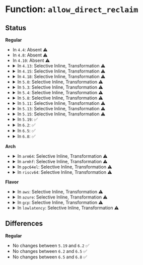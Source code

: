 # Function: <code>allow_direct_reclaim</code>

## Status
<b>Regular</b>
<ul>
<li>
In <code>4.4</code>: Absent ⚠️
</li>
<li>
In <code>4.8</code>: Absent ⚠️
</li>
<li>
In <code>4.10</code>: Absent ⚠️
</li>
<li>
<details>
<summary>In <code>4.13</code>: Selective Inline, Transformation ⚠️</summary>

**Collision:** Unique Static

**Inline:** Selective

**Transformation:** True

**Instances:**

```
In mm/vmscan.c (ffffffff811d5906)
Location: mm/vmscan.c:2885
Inline: True
Inline callers:
  - mm/vmscan.c:kswapd
  - mm/vmscan.c:throttle_direct_reclaim
  - mm/vmscan.c:throttle_direct_reclaim
  - mm/vmscan.c:throttle_direct_reclaim
  - mm/vmscan.c:throttle_direct_reclaim
  - mm/vmscan.c:throttle_direct_reclaim
Direct callers:
  - mm/vmscan.c:kswapd
  - mm/vmscan.c:throttle_direct_reclaim
  - mm/vmscan.c:throttle_direct_reclaim
  - mm/vmscan.c:throttle_direct_reclaim
  - mm/vmscan.c:throttle_direct_reclaim
  - mm/vmscan.c:throttle_direct_reclaim
```
**Symbols:**

```
ffffffff811d10c0-ffffffff811d1194: allow_direct_reclaim.part.55 (STB_LOCAL)
```
</details>
</li>
<li>
<details>
<summary>In <code>4.15</code>: Selective Inline, Transformation ⚠️</summary>

**Collision:** Unique Static

**Inline:** Selective

**Transformation:** True

**Instances:**

```
In mm/vmscan.c (ffffffff811eae2f)
Location: mm/vmscan.c:2909
Inline: True
Inline callers:
  - mm/vmscan.c:kswapd
  - mm/vmscan.c:throttle_direct_reclaim
  - mm/vmscan.c:throttle_direct_reclaim
  - mm/vmscan.c:throttle_direct_reclaim
  - mm/vmscan.c:throttle_direct_reclaim
  - mm/vmscan.c:throttle_direct_reclaim
Direct callers:
  - mm/vmscan.c:kswapd
  - mm/vmscan.c:throttle_direct_reclaim
  - mm/vmscan.c:throttle_direct_reclaim
  - mm/vmscan.c:throttle_direct_reclaim
  - mm/vmscan.c:throttle_direct_reclaim
  - mm/vmscan.c:throttle_direct_reclaim
```
**Symbols:**

```
ffffffff811e6590-ffffffff811e6664: allow_direct_reclaim.part.58 (STB_LOCAL)
```
</details>
</li>
<li>
<details>
<summary>In <code>4.18</code>: Selective Inline, Transformation ⚠️</summary>

**Collision:** Unique Static

**Inline:** Selective

**Transformation:** True

**Instances:**

```
In mm/vmscan.c (ffffffff8120c55f)
Location: mm/vmscan.c:2918
Inline: True
Inline callers:
  - mm/vmscan.c:balance_pgdat
  - mm/vmscan.c:throttle_direct_reclaim
  - mm/vmscan.c:throttle_direct_reclaim
  - mm/vmscan.c:throttle_direct_reclaim
  - mm/vmscan.c:throttle_direct_reclaim
  - mm/vmscan.c:throttle_direct_reclaim
Direct callers:
  - mm/vmscan.c:balance_pgdat
  - mm/vmscan.c:throttle_direct_reclaim
  - mm/vmscan.c:throttle_direct_reclaim
  - mm/vmscan.c:throttle_direct_reclaim
  - mm/vmscan.c:throttle_direct_reclaim
  - mm/vmscan.c:throttle_direct_reclaim
```
**Symbols:**

```
ffffffff81207b50-ffffffff81207c24: allow_direct_reclaim.part.52 (STB_LOCAL)
```
</details>
</li>
<li>
<details>
<summary>In <code>5.0</code>: Selective Inline, Transformation ⚠️</summary>

**Collision:** Unique Static

**Inline:** Selective

**Transformation:** True

**Instances:**

```
In mm/vmscan.c (ffffffff8121f2ef)
Location: mm/vmscan.c:3085
Inline: True
Inline callers:
  - mm/vmscan.c:balance_pgdat
  - mm/vmscan.c:throttle_direct_reclaim
  - mm/vmscan.c:throttle_direct_reclaim
  - mm/vmscan.c:throttle_direct_reclaim
  - mm/vmscan.c:throttle_direct_reclaim
  - mm/vmscan.c:throttle_direct_reclaim
Direct callers:
  - mm/vmscan.c:balance_pgdat
  - mm/vmscan.c:throttle_direct_reclaim
  - mm/vmscan.c:throttle_direct_reclaim
  - mm/vmscan.c:throttle_direct_reclaim
  - mm/vmscan.c:throttle_direct_reclaim
  - mm/vmscan.c:throttle_direct_reclaim
```
**Symbols:**

```
ffffffff8121a6d0-ffffffff8121a7ad: allow_direct_reclaim.part.54 (STB_LOCAL)
```
</details>
</li>
<li>
<details>
<summary>In <code>5.3</code>: Selective Inline, Transformation ⚠️</summary>

**Collision:** Unique Static

**Inline:** Selective

**Transformation:** True

**Instances:**

```
In mm/vmscan.c (ffffffff8122eac8)
Location: mm/vmscan.c:3046
Inline: True
Inline callers:
  - mm/vmscan.c:balance_pgdat
  - mm/vmscan.c:throttle_direct_reclaim
  - mm/vmscan.c:throttle_direct_reclaim
  - mm/vmscan.c:throttle_direct_reclaim
  - mm/vmscan.c:throttle_direct_reclaim
  - mm/vmscan.c:throttle_direct_reclaim
Direct callers:
  - mm/vmscan.c:balance_pgdat
  - mm/vmscan.c:throttle_direct_reclaim
  - mm/vmscan.c:throttle_direct_reclaim
  - mm/vmscan.c:throttle_direct_reclaim
  - mm/vmscan.c:throttle_direct_reclaim
  - mm/vmscan.c:throttle_direct_reclaim
```
**Symbols:**

```
ffffffff81229f20-ffffffff81229ffd: allow_direct_reclaim.part.0 (STB_LOCAL)
```
</details>
</li>
<li>
<details>
<summary>In <code>5.4</code>: Selective Inline, Transformation ⚠️</summary>

**Collision:** Unique Static

**Inline:** Selective

**Transformation:** True

**Instances:**

```
In mm/vmscan.c (ffffffff8123cc58)
Location: mm/vmscan.c:3132
Inline: True
Inline callers:
  - mm/vmscan.c:balance_pgdat
  - mm/vmscan.c:throttle_direct_reclaim
  - mm/vmscan.c:throttle_direct_reclaim
  - mm/vmscan.c:throttle_direct_reclaim
  - mm/vmscan.c:throttle_direct_reclaim
  - mm/vmscan.c:throttle_direct_reclaim
Direct callers:
  - mm/vmscan.c:balance_pgdat
  - mm/vmscan.c:throttle_direct_reclaim
  - mm/vmscan.c:throttle_direct_reclaim
  - mm/vmscan.c:throttle_direct_reclaim
  - mm/vmscan.c:throttle_direct_reclaim
  - mm/vmscan.c:throttle_direct_reclaim
```
**Symbols:**

```
ffffffff81237da0-ffffffff81237e7d: allow_direct_reclaim.part.0 (STB_LOCAL)
```
</details>
</li>
<li>
<details>
<summary>In <code>5.8</code>: Selective Inline, Transformation ⚠️</summary>

**Collision:** Unique Static

**Inline:** Selective

**Transformation:** True

**Instances:**

```
In mm/vmscan.c (ffffffff81269a1d)
Location: mm/vmscan.c:3105
Inline: True
Inline callers:
  - mm/vmscan.c:balance_pgdat
  - mm/vmscan.c:throttle_direct_reclaim
  - mm/vmscan.c:throttle_direct_reclaim
  - mm/vmscan.c:throttle_direct_reclaim
  - mm/vmscan.c:throttle_direct_reclaim
  - mm/vmscan.c:throttle_direct_reclaim
Direct callers:
  - mm/vmscan.c:balance_pgdat
  - mm/vmscan.c:throttle_direct_reclaim
  - mm/vmscan.c:throttle_direct_reclaim
  - mm/vmscan.c:throttle_direct_reclaim
  - mm/vmscan.c:throttle_direct_reclaim
  - mm/vmscan.c:throttle_direct_reclaim
```
**Symbols:**

```
ffffffff81266dd0-ffffffff81266ead: allow_direct_reclaim.part.0 (STB_LOCAL)
```
</details>
</li>
<li>
<details>
<summary>In <code>5.11</code>: Selective Inline, Transformation ⚠️</summary>

**Collision:** Unique Static

**Inline:** Selective

**Transformation:** True

**Instances:**

```
In mm/vmscan.c (ffffffff8127450d)
Location: mm/vmscan.c:3109
Inline: True
Inline callers:
  - mm/vmscan.c:balance_pgdat
  - mm/vmscan.c:throttle_direct_reclaim
  - mm/vmscan.c:throttle_direct_reclaim
  - mm/vmscan.c:throttle_direct_reclaim
  - mm/vmscan.c:throttle_direct_reclaim
  - mm/vmscan.c:throttle_direct_reclaim
Direct callers:
  - mm/vmscan.c:balance_pgdat
  - mm/vmscan.c:throttle_direct_reclaim
  - mm/vmscan.c:throttle_direct_reclaim
  - mm/vmscan.c:throttle_direct_reclaim
  - mm/vmscan.c:throttle_direct_reclaim
  - mm/vmscan.c:throttle_direct_reclaim
```
**Symbols:**

```
ffffffff81271820-ffffffff812718fd: allow_direct_reclaim.part.0 (STB_LOCAL)
```
</details>
</li>
<li>
<details>
<summary>In <code>5.13</code>: Selective Inline, Transformation ⚠️</summary>

**Collision:** Unique Static

**Inline:** Selective

**Transformation:** True

**Instances:**

```
In mm/vmscan.c (ffffffff812797e0)
Location: mm/vmscan.c:3307
Inline: True
Inline callers:
  - mm/vmscan.c:balance_pgdat
  - mm/vmscan.c:throttle_direct_reclaim
  - mm/vmscan.c:throttle_direct_reclaim
  - mm/vmscan.c:throttle_direct_reclaim
  - mm/vmscan.c:throttle_direct_reclaim
  - mm/vmscan.c:throttle_direct_reclaim
Direct callers:
  - mm/vmscan.c:balance_pgdat
  - mm/vmscan.c:throttle_direct_reclaim
  - mm/vmscan.c:throttle_direct_reclaim
  - mm/vmscan.c:throttle_direct_reclaim
  - mm/vmscan.c:throttle_direct_reclaim
  - mm/vmscan.c:throttle_direct_reclaim
```
**Symbols:**

```
ffffffff81276b10-ffffffff81276bea: allow_direct_reclaim.part.0 (STB_LOCAL)
```
</details>
</li>
<li>
<details>
<summary>In <code>5.15</code>: Selective Inline, Transformation ⚠️</summary>

**Collision:** Unique Static

**Inline:** Selective

**Transformation:** True

**Instances:**

```
In mm/vmscan.c (ffffffff812b7647)
Location: mm/vmscan.c:3468
Inline: True
Inline callers:
  - mm/vmscan.c:balance_pgdat
  - mm/vmscan.c:throttle_direct_reclaim
  - mm/vmscan.c:throttle_direct_reclaim
  - mm/vmscan.c:throttle_direct_reclaim
  - mm/vmscan.c:throttle_direct_reclaim
  - mm/vmscan.c:throttle_direct_reclaim
Direct callers:
  - mm/vmscan.c:balance_pgdat
  - mm/vmscan.c:throttle_direct_reclaim
  - mm/vmscan.c:throttle_direct_reclaim
  - mm/vmscan.c:throttle_direct_reclaim
  - mm/vmscan.c:throttle_direct_reclaim
  - mm/vmscan.c:throttle_direct_reclaim
```
**Symbols:**

```
ffffffff812b4420-ffffffff812b4517: allow_direct_reclaim.part.0 (STB_LOCAL)
```
</details>
</li>
<li>
<details>
<summary>In <code>5.19</code>: ✅</summary>

```c
bool allow_direct_reclaim(pg_data_t *pgdat);
```

**Collision:** Unique Static

**Inline:** No

**Transformation:** False

**Instances:**

```
In mm/vmscan.c (ffffffff813103d0)
Location: mm/vmscan.c:3611
Inline: False
Direct callers:
  - mm/vmscan.c:balance_pgdat
  - mm/vmscan.c:throttle_direct_reclaim
  - mm/vmscan.c:throttle_direct_reclaim
  - mm/vmscan.c:throttle_direct_reclaim
  - mm/vmscan.c:throttle_direct_reclaim
  - mm/vmscan.c:throttle_direct_reclaim
```
**Symbols:**

```
ffffffff813103d0-ffffffff813104e8: allow_direct_reclaim (STB_LOCAL)
```
</details>
</li>
<li>
<details>
<summary>In <code>6.2</code>: ✅</summary>

```c
bool allow_direct_reclaim(pg_data_t *pgdat);
```

**Collision:** Unique Static

**Inline:** No

**Transformation:** False

**Instances:**

```
In mm/vmscan.c (ffffffff81383a30)
Location: mm/vmscan.c:6547
Inline: False
Direct callers:
  - mm/vmscan.c:balance_pgdat
  - mm/vmscan.c:throttle_direct_reclaim
  - mm/vmscan.c:throttle_direct_reclaim
  - mm/vmscan.c:throttle_direct_reclaim
  - mm/vmscan.c:throttle_direct_reclaim
  - mm/vmscan.c:throttle_direct_reclaim
```
**Symbols:**

```
ffffffff81383a30-ffffffff81383b48: allow_direct_reclaim (STB_LOCAL)
```
</details>
</li>
<li>
<details>
<summary>In <code>6.5</code>: ✅</summary>

```c
bool allow_direct_reclaim(pg_data_t *pgdat);
```

**Collision:** Unique Static

**Inline:** No

**Transformation:** False

**Instances:**

```
In mm/vmscan.c (ffffffff813b5440)
Location: mm/vmscan.c:6910
Inline: False
Direct callers:
  - mm/vmscan.c:balance_pgdat
  - mm/vmscan.c:throttle_direct_reclaim
  - mm/vmscan.c:throttle_direct_reclaim
  - mm/vmscan.c:throttle_direct_reclaim
  - mm/vmscan.c:throttle_direct_reclaim
  - mm/vmscan.c:throttle_direct_reclaim
```
**Symbols:**

```
ffffffff813b5440-ffffffff813b55f9: allow_direct_reclaim (STB_LOCAL)
```
</details>
</li>
<li>
<details>
<summary>In <code>6.8</code>: ✅</summary>

```c
bool allow_direct_reclaim(pg_data_t *pgdat);
```

**Collision:** Unique Static

**Inline:** No

**Transformation:** False

**Instances:**

```
In mm/vmscan.c (ffffffff813de430)
Location: mm/vmscan.c:6277
Inline: False
Direct callers:
  - mm/vmscan.c:balance_pgdat
  - mm/vmscan.c:throttle_direct_reclaim
  - mm/vmscan.c:throttle_direct_reclaim
  - mm/vmscan.c:throttle_direct_reclaim
  - mm/vmscan.c:throttle_direct_reclaim
  - mm/vmscan.c:throttle_direct_reclaim
```
**Symbols:**

```
ffffffff813de430-ffffffff813de5e9: allow_direct_reclaim (STB_LOCAL)
```
</details>
</li>
</ul>
<b>Arch</b>
<ul>
<li>
<details>
<summary>In <code>arm64</code>: Selective Inline, Transformation ⚠️</summary>

**Collision:** Unique Static

**Inline:** Selective

**Transformation:** True

**Instances:**

```
In mm/vmscan.c (ffff8000102cded0)
Location: mm/vmscan.c:3132
Inline: True
Inline callers:
  - mm/vmscan.c:balance_pgdat
  - mm/vmscan.c:throttle_direct_reclaim
  - mm/vmscan.c:throttle_direct_reclaim
  - mm/vmscan.c:throttle_direct_reclaim
  - mm/vmscan.c:throttle_direct_reclaim
  - mm/vmscan.c:throttle_direct_reclaim
Direct callers:
  - mm/vmscan.c:balance_pgdat
  - mm/vmscan.c:throttle_direct_reclaim
  - mm/vmscan.c:throttle_direct_reclaim
  - mm/vmscan.c:throttle_direct_reclaim
  - mm/vmscan.c:throttle_direct_reclaim
  - mm/vmscan.c:throttle_direct_reclaim
```
**Symbols:**

```
ffff8000102c8ad0-ffff8000102c8be8: allow_direct_reclaim.part.0 (STB_LOCAL)
```
</details>
</li>
<li>
<details>
<summary>In <code>armhf</code>: Selective Inline, Transformation ⚠️</summary>

**Collision:** Unique Static

**Inline:** Selective

**Transformation:** True

**Instances:**

```
In mm/vmscan.c (c04f7d88)
Location: mm/vmscan.c:3132
Inline: True
Inline callers:
  - mm/vmscan.c:balance_pgdat
  - mm/vmscan.c:try_to_free_pages
  - mm/vmscan.c:try_to_free_pages
  - mm/vmscan.c:try_to_free_pages
  - mm/vmscan.c:try_to_free_pages
  - mm/vmscan.c:try_to_free_pages
Direct callers:
  - mm/vmscan.c:balance_pgdat
  - mm/vmscan.c:try_to_free_pages
  - mm/vmscan.c:try_to_free_pages
  - mm/vmscan.c:try_to_free_pages
  - mm/vmscan.c:try_to_free_pages
  - mm/vmscan.c:try_to_free_pages
```
**Symbols:**

```
c04f2d64-c04f2dfc: allow_direct_reclaim.part.0 (STB_LOCAL)
```
</details>
</li>
<li>
<details>
<summary>In <code>ppc64el</code>: Selective Inline, Transformation ⚠️</summary>

**Collision:** Unique Static

**Inline:** Selective

**Transformation:** True

**Instances:**

```
In mm/vmscan.c (c00000000038baf8)
Location: mm/vmscan.c:3132
Inline: True
Inline callers:
  - mm/vmscan.c:balance_pgdat
  - mm/vmscan.c:throttle_direct_reclaim
  - mm/vmscan.c:throttle_direct_reclaim
  - mm/vmscan.c:throttle_direct_reclaim
  - mm/vmscan.c:throttle_direct_reclaim
  - mm/vmscan.c:throttle_direct_reclaim
Direct callers:
  - mm/vmscan.c:balance_pgdat
  - mm/vmscan.c:throttle_direct_reclaim
  - mm/vmscan.c:throttle_direct_reclaim
  - mm/vmscan.c:throttle_direct_reclaim
  - mm/vmscan.c:throttle_direct_reclaim
  - mm/vmscan.c:throttle_direct_reclaim
```
**Symbols:**

```
c000000000384cb0-c000000000384dbc: allow_direct_reclaim.part.0 (STB_LOCAL)
```
</details>
</li>
<li>
<details>
<summary>In <code>riscv64</code>: Selective Inline, Transformation ⚠️</summary>

**Collision:** Unique Static

**Inline:** Selective

**Transformation:** True

**Instances:**

```
In mm/vmscan.c (ffffffe0001ec1c0)
Location: mm/vmscan.c:3132
Inline: True
Inline callers:
  - mm/vmscan.c:balance_pgdat
  - mm/vmscan.c:throttle_direct_reclaim
  - mm/vmscan.c:throttle_direct_reclaim
  - mm/vmscan.c:throttle_direct_reclaim
  - mm/vmscan.c:throttle_direct_reclaim
  - mm/vmscan.c:throttle_direct_reclaim
Direct callers:
  - mm/vmscan.c:balance_pgdat
  - mm/vmscan.c:throttle_direct_reclaim
  - mm/vmscan.c:throttle_direct_reclaim
  - mm/vmscan.c:throttle_direct_reclaim
  - mm/vmscan.c:throttle_direct_reclaim
  - mm/vmscan.c:throttle_direct_reclaim
```
**Symbols:**

```
ffffffe0001e806e-ffffffe0001e8164: allow_direct_reclaim.part.0 (STB_LOCAL)
```
</details>
</li>
</ul>
<b>Flavor</b>
<ul>
<li>
<details>
<summary>In <code>aws</code>: Selective Inline, Transformation ⚠️</summary>

**Collision:** Unique Static

**Inline:** Selective

**Transformation:** True

**Instances:**

```
In mm/vmscan.c (ffffffff812352a8)
Location: mm/vmscan.c:3132
Inline: True
Inline callers:
  - mm/vmscan.c:balance_pgdat
  - mm/vmscan.c:throttle_direct_reclaim
  - mm/vmscan.c:throttle_direct_reclaim
  - mm/vmscan.c:throttle_direct_reclaim
  - mm/vmscan.c:throttle_direct_reclaim
  - mm/vmscan.c:throttle_direct_reclaim
Direct callers:
  - mm/vmscan.c:balance_pgdat
  - mm/vmscan.c:throttle_direct_reclaim
  - mm/vmscan.c:throttle_direct_reclaim
  - mm/vmscan.c:throttle_direct_reclaim
  - mm/vmscan.c:throttle_direct_reclaim
  - mm/vmscan.c:throttle_direct_reclaim
```
**Symbols:**

```
ffffffff812303f0-ffffffff812304cd: allow_direct_reclaim.part.0 (STB_LOCAL)
```
</details>
</li>
<li>
<details>
<summary>In <code>azure</code>: Selective Inline, Transformation ⚠️</summary>

**Collision:** Unique Static

**Inline:** Selective

**Transformation:** True

**Instances:**

```
In mm/vmscan.c (ffffffff81228318)
Location: mm/vmscan.c:3132
Inline: True
Inline callers:
  - mm/vmscan.c:balance_pgdat
  - mm/vmscan.c:throttle_direct_reclaim
  - mm/vmscan.c:throttle_direct_reclaim
  - mm/vmscan.c:throttle_direct_reclaim
  - mm/vmscan.c:throttle_direct_reclaim
  - mm/vmscan.c:throttle_direct_reclaim
Direct callers:
  - mm/vmscan.c:balance_pgdat
  - mm/vmscan.c:throttle_direct_reclaim
  - mm/vmscan.c:throttle_direct_reclaim
  - mm/vmscan.c:throttle_direct_reclaim
  - mm/vmscan.c:throttle_direct_reclaim
  - mm/vmscan.c:throttle_direct_reclaim
```
**Symbols:**

```
ffffffff812234b0-ffffffff8122358d: allow_direct_reclaim.part.0 (STB_LOCAL)
```
</details>
</li>
<li>
<details>
<summary>In <code>gcp</code>: Selective Inline, Transformation ⚠️</summary>

**Collision:** Unique Static

**Inline:** Selective

**Transformation:** True

**Instances:**

```
In mm/vmscan.c (ffffffff81233048)
Location: mm/vmscan.c:3132
Inline: True
Inline callers:
  - mm/vmscan.c:balance_pgdat
  - mm/vmscan.c:throttle_direct_reclaim
  - mm/vmscan.c:throttle_direct_reclaim
  - mm/vmscan.c:throttle_direct_reclaim
  - mm/vmscan.c:throttle_direct_reclaim
  - mm/vmscan.c:throttle_direct_reclaim
Direct callers:
  - mm/vmscan.c:balance_pgdat
  - mm/vmscan.c:throttle_direct_reclaim
  - mm/vmscan.c:throttle_direct_reclaim
  - mm/vmscan.c:throttle_direct_reclaim
  - mm/vmscan.c:throttle_direct_reclaim
  - mm/vmscan.c:throttle_direct_reclaim
```
**Symbols:**

```
ffffffff8122e190-ffffffff8122e26d: allow_direct_reclaim.part.0 (STB_LOCAL)
```
</details>
</li>
<li>
<details>
<summary>In <code>lowlatency</code>: Selective Inline, Transformation ⚠️</summary>

**Collision:** Unique Static

**Inline:** Selective

**Transformation:** True

**Instances:**

```
In mm/vmscan.c (ffffffff81242558)
Location: mm/vmscan.c:3132
Inline: True
Inline callers:
  - mm/vmscan.c:balance_pgdat
  - mm/vmscan.c:throttle_direct_reclaim
  - mm/vmscan.c:throttle_direct_reclaim
  - mm/vmscan.c:throttle_direct_reclaim
  - mm/vmscan.c:throttle_direct_reclaim
  - mm/vmscan.c:throttle_direct_reclaim
Direct callers:
  - mm/vmscan.c:balance_pgdat
  - mm/vmscan.c:throttle_direct_reclaim
  - mm/vmscan.c:throttle_direct_reclaim
  - mm/vmscan.c:throttle_direct_reclaim
  - mm/vmscan.c:throttle_direct_reclaim
  - mm/vmscan.c:throttle_direct_reclaim
```
**Symbols:**

```
ffffffff8123d590-ffffffff8123d66d: allow_direct_reclaim.part.0 (STB_LOCAL)
```
</details>
</li>
</ul>

## Differences
<b>Regular</b>
<ul>
<li>
No changes between <code>5.19</code> and <code>6.2</code> ✅
</li>
<li>
No changes between <code>6.2</code> and <code>6.5</code> ✅
</li>
<li>
No changes between <code>6.5</code> and <code>6.8</code> ✅
</li>
</ul>
